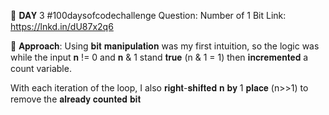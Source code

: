 📌 𝐃𝐀𝐘 3 #100daysofcodechallenge
Question: Number of 1 Bit
Link:
https://lnkd.in/dU87x2q6

📌 𝐀𝐩𝐩𝐫𝐨𝐚𝐜𝐡:
Using 𝐛𝐢𝐭 𝐦𝐚𝐧𝐢𝐩𝐮𝐥𝐚𝐭𝐢𝐨𝐧 was my first intuition, so the logic was while the input 𝐧 != 0 and 𝐧 & 1 stand 𝐭𝐫𝐮𝐞 (n & 1 = 1) then 𝐢𝐧𝐜𝐫𝐞𝐦𝐞𝐧𝐭𝐞𝐝 a count variable.

With each iteration of the loop, I also 𝐫𝐢𝐠𝐡𝐭-𝐬𝐡𝐢𝐟𝐭𝐞𝐝 𝐧 𝐛𝐲 1 𝐩𝐥𝐚𝐜𝐞 (n>>1) to remove the 𝐚𝐥𝐫𝐞𝐚𝐝𝐲 𝐜𝐨𝐮𝐧𝐭𝐞𝐝 𝐛𝐢𝐭
